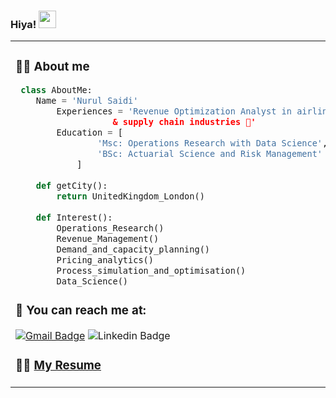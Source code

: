 ### Hiya! <img src="https://media.giphy.com/media/hvRJCLFzcasrR4ia7z/giphy.gif" width="28px" height="28px"> 
<!--
**nurulsaidi/nurulsaidi** is a ✨ _special_ ✨ repository because its `README.md` (this file) appears on your GitHub profile.

Here are some ideas to get you started:

- 🔭 I’m currently working on ...
- 🌱 I’m currently learning ...
- 👯 I’m looking to collaborate on ...
- 🤔 I’m looking for help with ...
- 💬 Ask me about ...
- 📫 How to reach me: ...
- 😄 Pronouns: ...
- ⚡ Fun fact: ...
-->

<table><tr><td valign="top" width="30%">
  
### 👩‍💻 About me

```python
 class AboutMe:
 	Name = 'Nurul Saidi'
		Experiences = 'Revenue Optimization Analyst in airline ✈️ 
			       & supply chain industries 🚚'
		Education = [
				'Msc: Operations Research with Data Science',
				'BSc: Actuarial Science and Risk Management'
			]
	
	def getCity():
		return UnitedKingdom_London()
	
	def Interest():
		Operations_Research()
		Revenue_Management()
		Demand_and_capacity_planning()
		Pricing_analytics()
		Process_simulation_and_optimisation()
		Data_Science()		
 ```
	
### 📧 You can reach me at: 
[![Gmail Badge](https://img.shields.io/badge/-nurul.nsaidi@gmail.com-c14438?style=flat-square&logo=Gmail&logoColor=white&link=mailto:nurul.nsaidi@gmail.com)](mailto:nurul.nsaidi@gmail.com) 
![Linkedin Badge](https://img.shields.io/badge/-nurulsaidi-blue?style=flat-square&logo=Linkedin&logoColor=white&link=https://www.linkedin.com/in/nurulsaidi)

### 👩‍💼 [My Resume](https://drive.google.com/file/d/1GtmZUMImNFNLU7EHzZCvb8OR6TdCUEAf/view?usp=sharing)

</td><td valign="top" width="70%">
	
### 🖥️ Tech Stack 
## ⌨️ Languages

## 📊 Stats

[![Top Langs](https://github-readme-stats.vercel.app/api/top-langs/?username=nurulsaidi&langs_count=8&layout=compact&theme=buefy&hide=jupyter%20notebook)](#)

</td></tr></table>
